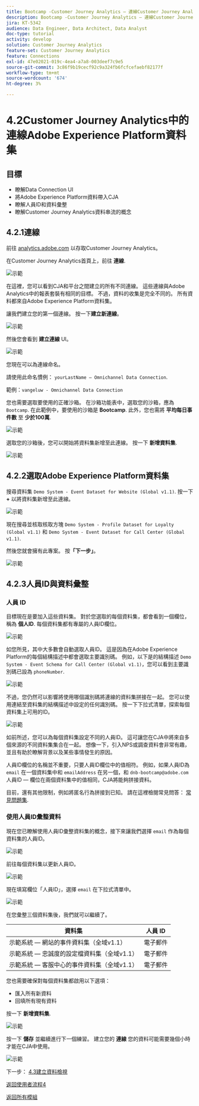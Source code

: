 ```yaml
---
title: Bootcamp -Customer Journey Analytics — 連線Customer Journey Analytics中的Adobe Experience Platform資料集
description: Bootcamp -Customer Journey Analytics — 連線Customer Journey Analytics中的Adobe Experience Platform資料集
jira: KT-5342
audience: Data Engineer, Data Architect, Data Analyst
doc-type: tutorial
activity: develop
solution: Customer Journey Analytics
feature-set: Customer Journey Analytics
feature: Connections
exl-id: 47e02021-019c-4ea4-a7a8-003deef7c9e5
source-git-commit: 3c86f9b19cecf92c9a324fb6fcfcefaebf82177f
workflow-type: tm+mt
source-wordcount: '674'
ht-degree: 3%

---
```


# 4.2Customer Journey Analytics中的連線Adobe Experience Platform資料集

## 目標

- 瞭解Data Connection UI
- 將Adobe Experience Platform資料帶入CJA
- 瞭解人員ID和資料彙整
- 瞭解Customer Journey Analytics資料串流的概念

## 4.2.1連線

前往 [analytics.adobe.com](https://analytics.adobe.com) 以存取Customer Journey Analytics。

在Customer Journey Analytics首頁上，前往 **連線**.

![示範](./images/cja2.png)

在這裡，您可以看到CJA和平台之間建立的所有不同連線。 這些連線與Adobe Analytics中的報表套裝有相同的目標。 不過，資料的收集是完全不同的。 所有資料都來自Adobe Experience Platform資料集。

讓我們建立您的第一個連線。 按一下&#x200B;**建立新連線**。

![示範](./images/cja4.png)

然後您會看到 **建立連線** UI。

![示範](./images/cja5.png)

您現在可以為連線命名。

請使用此命名慣例： `yourLastName – Omnichannel Data Connection`.

範例：`vangeluw - Omnichannel Data Connection`

您也需要選取要使用的正確沙箱。 在沙箱功能表中，選取您的沙箱，應為 `Bootcamp`. 在此範例中，要使用的沙箱是 **Bootcamp**. 此外，您也需將 **平均每日事件數** 至 **少於100萬**.

![示範](./images/cjasb.png)

選取您的沙箱後，您可以開始將資料集新增至此連線。 按一下 **新增資料集**.

![示範](./images/cjasb1.png)

## 4.2.2選取Adobe Experience Platform資料集

搜尋資料集 `Demo System - Event Dataset for Website (Global v1.1)`. 按一下 **+** 以將資料集新增至此連線。

![示範](./images/cja7.png)

現在搜尋並核取核取方塊 `Demo System - Profile Dataset for Loyalty (Global v1.1)` 和 `Demo System - Event Dataset for Call Center (Global v1.1)`.

然後您就會擁有此專案。 按&#x200B;**「下一步」**。

![示範](./images/cja9.png)

## 4.2.3人員ID與資料彙整

### 人員 ID

目標現在是要加入這些資料集。 對於您選取的每個資料集，都會看到一個欄位，稱為 **個人ID**. 每個資料集都有專屬的人員ID欄位。

![示範](./images/cja11.png)

如您所見，其中大多數會自動選取人員ID。 這是因為在Adobe Experience Platform的每個結構描述中都會選取主要識別碼。 例如，以下是的結構描述 `Demo System - Event Schema for Call Center (Global v1.1)`，您可以看到主要識別碼已設為 `phoneNumber`.

![示範](./images/cja13.png)

不過，您仍然可以影響將使用哪個識別碼將連線的資料集拼接在一起。 您可以使用連結至資料集的結構描述中設定的任何識別碼。 按一下下拉式清單，探索每個資料集上可用的ID。

![示範](./images/cja14.png)

如前所述，您可以為每個資料集設定不同的人員ID。 這可讓您在CJA中將來自多個來源的不同資料集集合在一起。 想像一下，引入NPS或調查資料會非常有趣，並且有助於瞭解背景以及某些事情發生的原因。

人員ID欄位的名稱並不重要，只要人員ID欄位中的值相符。 例如，如果人員ID為 `email` 在一個資料集中和 `emailAddress` 在另一個，和 `dnb-bootcamp@adobe.com` 人員ID — 欄位在兩個資料集中的值相同，CJA將能夠拼接資料。

目前，還有其他限制，例如將匿名行為拼接到已知。 請在這裡檢閱常見問答： [常見問題集](https://experienceleague.adobe.com/docs/analytics-platform/using/cja-overview/cja-faq.html?lang=zh-Hant).

### 使用人員ID彙整資料

現在您已瞭解使用人員ID彙整資料集的概念，接下來讓我們選擇 `email` 作為每個資料集的人員ID。

![示範](./images/cja15.png)

前往每個資料集以更新人員ID。

![示範](./images/cja12a.png)

現在填寫欄位「人員ID」，選擇 `email` 在下拉式清單中。

![示範](./images/cja17.png)

在您彙整三個資料集後，我們就可以繼續了。

| 資料集 | 人員 ID |
| ----------------- |-------------| 
| 示範系統 — 網站的事件資料集（全域v1.1） | 電子郵件 |
| 示範系統 — 忠誠度的設定檔資料集（全域v1.1） | 電子郵件 |
| 示範系統 — 客服中心的事件資料集（全域v1.1） | 電子郵件 |

您也需要確保對每個資料集都啟用以下選項：

- 匯入所有新資料
- 回填所有現有資料

按一下 **新增資料集**.

![示範](./images/cja16.png)

按一下 **儲存** 並繼續進行下一個練習。
建立您的 **連線** 您的資料可能需要幾個小時才能在CJA中使用。

![示範](./images/cja20.png)

下一步： [4.3建立資料檢視](./ex3.md)

[返回使用者流程4](./uc4.md)

[返回所有模組](./../../overview.md)
